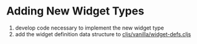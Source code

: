 # Adding New Widget Types

1. develop code necessary to implement the new widget type 
1. add the widget definition data structure to [cljs/vanilla/widget-defs.cljs]()

